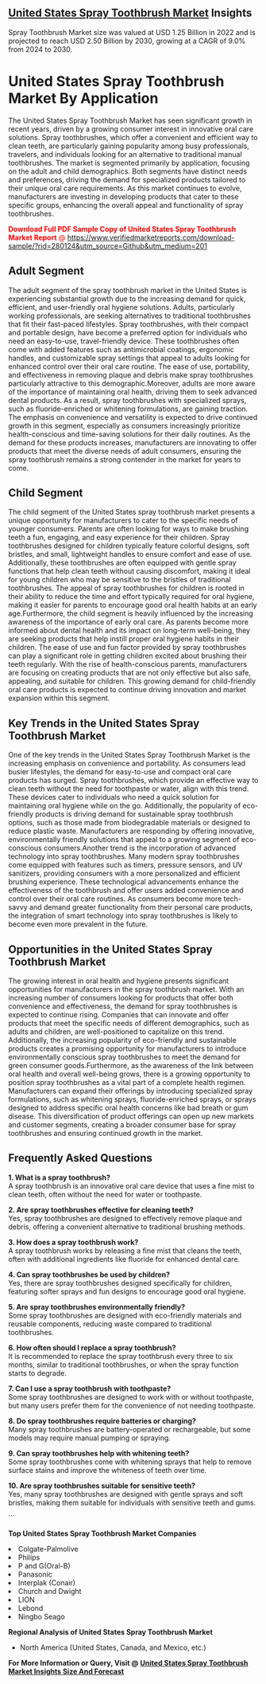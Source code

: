 <h2><a href="https://www.verifiedmarketreports.com/download-sample/?rid=280124&amp;utm_source=Github&amp;utm_medium=201" target="_blank">United States Spray Toothbrush Market</a> Insights</h2><p>Spray Toothbrush Market size was valued at USD 1.25 Billion in 2022 and is projected to reach USD 2.50 Billion by 2030, growing at a CAGR of 9.0% from 2024 to 2030.</p><p><h1>United States Spray Toothbrush Market By Application</h1><p>The United States Spray Toothbrush Market has seen significant growth in recent years, driven by a growing consumer interest in innovative oral care solutions. Spray toothbrushes, which offer a convenient and efficient way to clean teeth, are particularly gaining popularity among busy professionals, travelers, and individuals looking for an alternative to traditional manual toothbrushes. The market is segmented primarily by application, focusing on the adult and child demographics. Both segments have distinct needs and preferences, driving the demand for specialized products tailored to their unique oral care requirements. As this market continues to evolve, manufacturers are investing in developing products that cater to these specific groups, enhancing the overall appeal and functionality of spray toothbrushes.<p><span class=""><span style="color: #ff0000;"><strong>Download Full PDF Sample Copy of United States Spray Toothbrush Market Report</strong> @ </span><a href="https://www.verifiedmarketreports.com/download-sample/?rid=280124&amp;utm_source=Github&amp;utm_medium=201" target="_blank">https://www.verifiedmarketreports.com/download-sample/?rid=280124&amp;utm_source=Github&amp;utm_medium=201</a></span></p></p><h2>Adult Segment</h2><p>The adult segment of the spray toothbrush market in the United States is experiencing substantial growth due to the increasing demand for quick, efficient, and user-friendly oral hygiene solutions. Adults, particularly working professionals, are seeking alternatives to traditional toothbrushes that fit their fast-paced lifestyles. Spray toothbrushes, with their compact and portable design, have become a preferred option for individuals who need an easy-to-use, travel-friendly device. These toothbrushes often come with added features such as antimicrobial coatings, ergonomic handles, and customizable spray settings that appeal to adults looking for enhanced control over their oral care routine. The ease of use, portability, and effectiveness in removing plaque and debris make spray toothbrushes particularly attractive to this demographic.Moreover, adults are more aware of the importance of maintaining oral health, driving them to seek advanced dental products. As a result, spray toothbrushes with specialized sprays, such as fluoride-enriched or whitening formulations, are gaining traction. The emphasis on convenience and versatility is expected to drive continued growth in this segment, especially as consumers increasingly prioritize health-conscious and time-saving solutions for their daily routines. As the demand for these products increases, manufacturers are innovating to offer products that meet the diverse needs of adult consumers, ensuring the spray toothbrush remains a strong contender in the market for years to come.</p><h2>Child Segment</h2><p>The child segment of the United States spray toothbrush market presents a unique opportunity for manufacturers to cater to the specific needs of younger consumers. Parents are often looking for ways to make brushing teeth a fun, engaging, and easy experience for their children. Spray toothbrushes designed for children typically feature colorful designs, soft bristles, and small, lightweight handles to ensure comfort and ease of use. Additionally, these toothbrushes are often equipped with gentle spray functions that help clean teeth without causing discomfort, making it ideal for young children who may be sensitive to the bristles of traditional toothbrushes. The appeal of spray toothbrushes for children is rooted in their ability to reduce the time and effort typically required for oral hygiene, making it easier for parents to encourage good oral health habits at an early age.Furthermore, the child segment is heavily influenced by the increasing awareness of the importance of early oral care. As parents become more informed about dental health and its impact on long-term well-being, they are seeking products that help instill proper oral hygiene habits in their children. The ease of use and fun factor provided by spray toothbrushes can play a significant role in getting children excited about brushing their teeth regularly. With the rise of health-conscious parents, manufacturers are focusing on creating products that are not only effective but also safe, appealing, and suitable for children. This growing demand for child-friendly oral care products is expected to continue driving innovation and market expansion within this segment.</p><h2>Key Trends in the United States Spray Toothbrush Market</h2><p>One of the key trends in the United States Spray Toothbrush Market is the increasing emphasis on convenience and portability. As consumers lead busier lifestyles, the demand for easy-to-use and compact oral care products has surged. Spray toothbrushes, which provide an effective way to clean teeth without the need for toothpaste or water, align with this trend. These devices cater to individuals who need a quick solution for maintaining oral hygiene while on the go. Additionally, the popularity of eco-friendly products is driving demand for sustainable spray toothbrush options, such as those made from biodegradable materials or designed to reduce plastic waste. Manufacturers are responding by offering innovative, environmentally friendly solutions that appeal to a growing segment of eco-conscious consumers.Another trend is the incorporation of advanced technology into spray toothbrushes. Many modern spray toothbrushes come equipped with features such as timers, pressure sensors, and UV sanitizers, providing consumers with a more personalized and efficient brushing experience. These technological advancements enhance the effectiveness of the toothbrush and offer users added convenience and control over their oral care routines. As consumers become more tech-savvy and demand greater functionality from their personal care products, the integration of smart technology into spray toothbrushes is likely to become even more prevalent in the future.</p><h2>Opportunities in the United States Spray Toothbrush Market</h2><p>The growing interest in oral health and hygiene presents significant opportunities for manufacturers in the spray toothbrush market. With an increasing number of consumers looking for products that offer both convenience and effectiveness, the demand for spray toothbrushes is expected to continue rising. Companies that can innovate and offer products that meet the specific needs of different demographics, such as adults and children, are well-positioned to capitalize on this trend. Additionally, the increasing popularity of eco-friendly and sustainable products creates a promising opportunity for manufacturers to introduce environmentally conscious spray toothbrushes to meet the demand for green consumer goods.Furthermore, as the awareness of the link between oral health and overall well-being grows, there is a growing opportunity to position spray toothbrushes as a vital part of a complete health regimen. Manufacturers can expand their offerings by introducing specialized spray formulations, such as whitening sprays, fluoride-enriched sprays, or sprays designed to address specific oral health concerns like bad breath or gum disease. This diversification of product offerings can open up new markets and customer segments, creating a broader consumer base for spray toothbrushes and ensuring continued growth in the market.</p><h2>Frequently Asked Questions</h2><p><b>1. What is a spray toothbrush?</b><br> A spray toothbrush is an innovative oral care device that uses a fine mist to clean teeth, often without the need for water or toothpaste.</p><p><b>2. Are spray toothbrushes effective for cleaning teeth?</b><br> Yes, spray toothbrushes are designed to effectively remove plaque and debris, offering a convenient alternative to traditional brushing methods.</p><p><b>3. How does a spray toothbrush work?</b><br> A spray toothbrush works by releasing a fine mist that cleans the teeth, often with additional ingredients like fluoride for enhanced dental care.</p><p><b>4. Can spray toothbrushes be used by children?</b><br> Yes, there are spray toothbrushes designed specifically for children, featuring softer sprays and fun designs to encourage good oral hygiene.</p><p><b>5. Are spray toothbrushes environmentally friendly?</b><br> Some spray toothbrushes are designed with eco-friendly materials and reusable components, reducing waste compared to traditional toothbrushes.</p><p><b>6. How often should I replace a spray toothbrush?</b><br> It is recommended to replace the spray toothbrush every three to six months, similar to traditional toothbrushes, or when the spray function starts to degrade.</p><p><b>7. Can I use a spray toothbrush with toothpaste?</b><br> Some spray toothbrushes are designed to work with or without toothpaste, but many users prefer them for the convenience of not needing toothpaste.</p><p><b>8. Do spray toothbrushes require batteries or charging?</b><br> Many spray toothbrushes are battery-operated or rechargeable, but some models may require manual pumping or spraying.</p><p><b>9. Can spray toothbrushes help with whitening teeth?</b><br> Some spray toothbrushes come with whitening sprays that help to remove surface stains and improve the whiteness of teeth over time.</p><p><b>10. Are spray toothbrushes suitable for sensitive teeth?</b><br> Yes, many spray toothbrushes are designed with gentle sprays and soft bristles, making them suitable for individuals with sensitive teeth and gums.</p>```</p><p><strong>Top United States Spray Toothbrush Market Companies</strong></p><div data-test-id=""><p><li>Colgate-Palmolive</li><li> Philips</li><li> P and G(Oral-B)</li><li> Panasonic</li><li> Interplak (Conair)</li><li> Church and Dwight</li><li> LION</li><li> Lebond</li><li> Ningbo Seago</li></p><div><strong>Regional Analysis of&nbsp;United States Spray Toothbrush Market</strong></div><ul><li dir="ltr"><p dir="ltr">North America&nbsp;(United States, Canada, and Mexico, etc.)</p></li></ul><p><strong>For More Information or Query, Visit @&nbsp;</strong><strong><a href="https://www.verifiedmarketreports.com/product/spray-toothbrush-market/?utm_source=Github&amp;utm_medium=201" target="_blank">United States Spray Toothbrush Market Insights Size And Forecast</a></strong></p></div>
